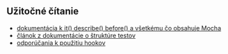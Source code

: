 ## Užitočné čítanie
* [dokumentácia k it() describe() before() a všetkému čo obsahuje Mocha](https://docs.cypress.io/guides/references/bundled-tools.html#Mocha)
* [článok z dokumentácie o štruktúre testov](https://docs.cypress.io/guides/core-concepts/writing-and-organizing-tests.html#Writing-tests)
* [odporúčania k použitiu hookov](https://docs.cypress.io/guides/core-concepts/writing-and-organizing-tests.html#Writing-tests)